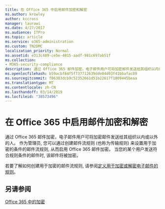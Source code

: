 ```yaml
---
title: 在 Office 365 中启用邮件加密和解密
ms.author: krowley
author: kccross
manager: laurawi
ms.date: 4/27/2017
ms.audience: ITPro
ms.topic: article
ms.service: o365-administration
ms.custom: TN2DMC
localization_priority: Normal
ms.assetid: e313c489-ce5e-4015-aadf-981c697ab51f
ms.collection:
- M365-security-compliance
description: 通过 Office 365 邮件加密，电子邮件用户可将加密邮件发送给其组织以内或以外的人。 作为管理员, 您可以通过创建邮件流规则 (也称为传输规则) 来设置用于加密的条件的邮件流规则, 从而启用 Office 365 邮件加密。
ms.openlocfilehash: b59acbf84f5f737712639dde04d03f41bbafac89
ms.sourcegitcommit: f86383dcb9c52352661d51b22617f1809445beaa
ms.translationtype: MT
ms.contentlocale: zh-CN
ms.lasthandoff: 03/14/2019
ms.locfileid: "30573496"
---
```

# <a name="enable-message-encryption-and-decryption-in-office-365"></a>在 Office 365 中启用邮件加密和解密

通过 Office 365 邮件加密，电子邮件用户可将加密邮件发送给其组织以内或以外的人。 作为管理员, 您可以通过创建邮件流规则 (也称为传输规则) 来设置用于加密的条件的邮件流规则, 从而启用 Office 365 邮件加密。 当您的某个用户发送符合规则条件的邮件时, 该邮件将被加密。
  
若要了解如何创建用于加密的邮件流规则, 请参阅[定义用于加密或解密电子邮件的规则](https://go.microsoft.com/fwlink/p/?LinkID=402846)。
  
## <a name="see-also"></a>另请参阅

[Office 365 中的加密](https://go.microsoft.com/fwlink/p/?LinkID=392525)

